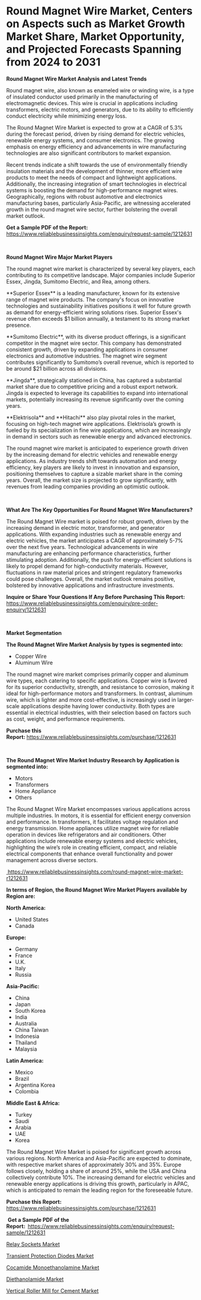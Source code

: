 <p><h1>Round Magnet Wire Market, Centers on Aspects such as Market Growth Market Share, Market Opportunity, and Projected Forecasts Spanning from 2024 to 2031</h1></p><p><strong>Round Magnet Wire Market Analysis and Latest Trends</strong></p>
<p><p>Round magnet wire, also known as enameled wire or winding wire, is a type of insulated conductor used primarily in the manufacturing of electromagnetic devices. This wire is crucial in applications including transformers, electric motors, and generators, due to its ability to efficiently conduct electricity while minimizing energy loss. </p><p>The Round Magnet Wire Market is expected to grow at a CAGR of 5.3% during the forecast period, driven by rising demand for electric vehicles, renewable energy systems, and consumer electronics. The growing emphasis on energy efficiency and advancements in wire manufacturing technologies are also significant contributors to market expansion. </p><p>Recent trends indicate a shift towards the use of environmentally friendly insulation materials and the development of thinner, more efficient wire products to meet the needs of compact and lightweight applications. Additionally, the increasing integration of smart technologies in electrical systems is boosting the demand for high-performance magnet wires. Geographically, regions with robust automotive and electronics manufacturing bases, particularly Asia-Pacific, are witnessing accelerated growth in the round magnet wire sector, further bolstering the overall market outlook.</p></p>
<p><strong>Get a Sample PDF of the Report:&nbsp;</strong> <a href="https://www.reliablebusinessinsights.com/enquiry/request-sample/1212631?utm_campaign=1109&utm_medium=2&utm_source=Github&utm_content=ia&utm_term=06102024&utm_id=round-magnet-wire">https://www.reliablebusinessinsights.com/enquiry/request-sample/1212631</a></p>
<p>&nbsp;</p>
<p><strong>Round Magnet Wire Major Market Players</strong></p>
<p><p>The round magnet wire market is characterized by several key players, each contributing to its competitive landscape. Major companies include Superior Essex, Jingda, Sumitomo Electric, and Rea, among others.</p><p>**Superior Essex** is a leading manufacturer, known for its extensive range of magnet wire products. The company's focus on innovative technologies and sustainability initiatives positions it well for future growth as demand for energy-efficient wiring solutions rises. Superior Essex's revenue often exceeds $1 billion annually, a testament to its strong market presence.</p><p>**Sumitomo Electric**, with its diverse product offerings, is a significant competitor in the magnet wire sector. This company has demonstrated consistent growth, driven by expanding applications in consumer electronics and automotive industries. The magnet wire segment contributes significantly to Sumitomo’s overall revenue, which is reported to be around $21 billion across all divisions.</p><p>**Jingda**, strategically stationed in China, has captured a substantial market share due to competitive pricing and a robust export network. Jingda is expected to leverage its capabilities to expand into international markets, potentially increasing its revenue significantly over the coming years.</p><p>**Elektrisola** and **Hitachi** also play pivotal roles in the market, focusing on high-tech magnet wire applications. Elektrisola’s growth is fueled by its specialization in fine wire applications, which are increasingly in demand in sectors such as renewable energy and advanced electronics.</p><p>The round magnet wire market is anticipated to experience growth driven by the increasing demand for electric vehicles and renewable energy applications. As industry trends shift towards automation and energy efficiency, key players are likely to invest in innovation and expansion, positioning themselves to capture a sizable market share in the coming years. Overall, the market size is projected to grow significantly, with revenues from leading companies providing an optimistic outlook.</p></p>
<p>&nbsp;</p>
<p><strong>What Are The Key Opportunities For Round Magnet Wire Manufacturers?</strong></p>
<p><p>The Round Magnet Wire market is poised for robust growth, driven by the increasing demand in electric motor, transformer, and generator applications. With expanding industries such as renewable energy and electric vehicles, the market anticipates a CAGR of approximately 5-7% over the next five years. Technological advancements in wire manufacturing are enhancing performance characteristics, further stimulating adoption. Additionally, the push for energy-efficient solutions is likely to propel demand for high-conductivity materials. However, fluctuations in raw material prices and stringent regulatory frameworks could pose challenges. Overall, the market outlook remains positive, bolstered by innovative applications and infrastructure investments.</p></p>
<p><strong>Inquire or Share Your Questions If Any Before Purchasing This Report:</strong> <a href="https://www.reliablebusinessinsights.com/enquiry/pre-order-enquiry/1212631?utm_campaign=1109&utm_medium=2&utm_source=Github&utm_content=ia&utm_term=06102024&utm_id=round-magnet-wire">https://www.reliablebusinessinsights.com/enquiry/pre-order-enquiry/1212631</a></p>
<p>&nbsp;</p>
<p><strong>Market Segmentation</strong></p>
<p><strong>The Round Magnet Wire Market Analysis by types is segmented into:</strong></p>
<p><ul><li>Copper Wire</li><li>Aluminum Wire</li></ul></p>
<p><p>The round magnet wire market comprises primarily copper and aluminum wire types, each catering to specific applications. Copper wire is favored for its superior conductivity, strength, and resistance to corrosion, making it ideal for high-performance motors and transformers. In contrast, aluminum wire, which is lighter and more cost-effective, is increasingly used in larger-scale applications despite having lower conductivity. Both types are essential in electrical industries, with their selection based on factors such as cost, weight, and performance requirements.</p></p>
<p><strong>Purchase this Report:&nbsp;</strong><a href="https://www.reliablebusinessinsights.com/purchase/1212631?utm_campaign=1109&utm_medium=2&utm_source=Github&utm_content=ia&utm_term=06102024&utm_id=round-magnet-wire">https://www.reliablebusinessinsights.com/purchase/1212631</a></p>
<p>&nbsp;</p>
<p><strong>The Round Magnet Wire Market Industry Research by Application is segmented into:</strong></p>
<p><ul><li>Motors</li><li>Transformers</li><li>Home Appliance</li><li>Others</li></ul></p>
<p><p>The Round Magnet Wire Market encompasses various applications across multiple industries. In motors, it is essential for efficient energy conversion and performance. In transformers, it facilitates voltage regulation and energy transmission. Home appliances utilize magnet wire for reliable operation in devices like refrigerators and air conditioners. Other applications include renewable energy systems and electric vehicles, highlighting the wire’s role in creating efficient, compact, and reliable electrical components that enhance overall functionality and power management across diverse sectors.</p></p>
<p><a href="https://www.reliablebusinessinsights.com/round-magnet-wire-market-r1212631?utm_campaign=1109&utm_medium=2&utm_source=Github&utm_content=ia&utm_term=06102024&utm_id=round-magnet-wire">&nbsp;https://www.reliablebusinessinsights.com/round-magnet-wire-market-r1212631</a></p>
<p><strong>In terms of Region, the Round Magnet Wire Market Players available by Region are:</strong></p>
<p>
    <p> <strong> North America: </strong>
        <ul>
            <li>United States</li>
            <li>Canada</li>
        </ul>
        </p> 
    <p> <strong> Europe: </strong>
        <ul>
            <li>Germany</li>
            <li>France</li>
            <li>U.K.</li>
            <li>Italy</li>
            <li>Russia</li>
        </ul>
        </p> 
    <p> <strong> Asia-Pacific: </strong>
        <ul>
            <li>China</li>
            <li>Japan</li>
            <li>South Korea</li>
            <li>India</li>
            <li>Australia</li>
            <li>China Taiwan</li>
            <li>Indonesia</li>
            <li>Thailand</li>
            <li>Malaysia</li>
        </ul>
        </p> 
    <p> <strong> Latin America: </strong>
        <ul>
            <li>Mexico</li>
            <li>Brazil</li>
            <li>Argentina Korea</li>
            <li>Colombia</li>
        </ul>
        </p> 
    <p> <strong> Middle East & Africa: </strong>
        <ul>
            <li>Turkey</li>
            <li>Saudi</li>
            <li>Arabia</li>
            <li>UAE</li>
            <li>Korea</li>
        </ul>
    </p>
    </p>
<p><p>The Round Magnet Wire Market is poised for significant growth across various regions. North America and Asia-Pacific are expected to dominate, with respective market shares of approximately 30% and 35%. Europe follows closely, holding a share of around 25%, while the USA and China collectively contribute 10%. The increasing demand for electric vehicles and renewable energy applications is driving this growth, particularly in APAC, which is anticipated to remain the leading region for the foreseeable future.</p></p>
<p><strong>Purchase this Report: </strong><a href="https://www.reliablebusinessinsights.com/purchase/1212631?utm_campaign=1109&utm_medium=2&utm_source=Github&utm_content=ia&utm_term=06102024&utm_id=round-magnet-wire">https://www.reliablebusinessinsights.com/purchase/1212631</a></p>
<p>&nbsp;<strong>Get a Sample PDF of the Report:&nbsp;&nbsp;</strong><a href="https://www.reliablebusinessinsights.com/enquiry/request-sample/1212631?utm_campaign=1109&utm_medium=2&utm_source=Github&utm_content=ia&utm_term=06102024&utm_id=round-magnet-wire">https://www.reliablebusinessinsights.com/enquiry/request-sample/1212631</a></p>
<p><strong></strong></p>
<p><p><a href="https://www.linkedin.com/pulse/future-trends-global-relay-sockets-market-insights-analysis-rroce?utm_campaign=1109&utm_medium=2&utm_source=Github&utm_content=ia&utm_term=06102024&utm_id=round-magnet-wire">Relay Sockets Market</a></p><p><a href="https://issuu.com/reportprime-2/docs/transient-protection-diodes-market-_c113ea1bb9d282?utm_campaign=1109&utm_medium=2&utm_source=Github&utm_content=ia&utm_term=06102024&utm_id=round-magnet-wire">Transient Protection Diodes Market</a></p><p><a href="https://medium.com/@brettheller/cocamide-monoethanolamine-market-consolidation-their-impact-on-market-structure-2024-2031-5d5cd5a0fb08?postPublishedType=repub&utm_campaign=1109&utm_medium=2&utm_source=Github&utm_content=ia&utm_term=06102024&utm_id=round-magnet-wire">Cocamide Monoethanolamine Market</a></p><p><a href="https://medium.com/@brettheller/strategic-market-insights-navigating-the-global-diethanolamide-market-landscape-2024-2031-0f158d14b182?utm_campaign=1109&utm_medium=2&utm_source=Github&utm_content=ia&utm_term=06102024&utm_id=round-magnet-wire">Diethanolamide Market</a></p><p><a href="https://github.com/DRIVERKAPAUL/Market-Research-Report-List-1/blob/main/vertical-roller-mill-for-cement-market.md?utm_campaign=1109&utm_medium=2&utm_source=Github&utm_content=ia&utm_term=06102024&utm_id=round-magnet-wire">Vertical Roller Mill for Cement Market</a></p></p>